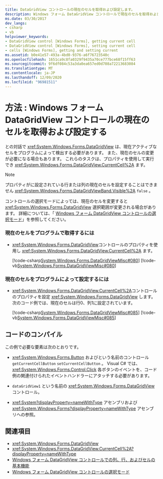 ```yaml
---
title: DataGridView コントロールの現在のセルを取得および設定します。
description: Windows フォーム DataGridView コントロールで現在のセルを取得および設定することによって、現在アクティブなセルをプログラムで検出する方法について説明します。
ms.date: 03/30/2017
dev_langs:
- csharp
- vb
helpviewer_keywords:
- DataGridView control [Windows Forms], getting current cell
- DataGridView control [Windows Forms], setting current cell
- cells [Windows Forms], getting and setting current
ms.assetid: b0e41e57-493a-4bd0-9376-a6f76723540c
ms.openlocfilehash: 1651ca9c8fa0329f9435a70ce777bce68f15ff63
ms.sourcegitcommit: 9f6df084c53a3da0ea657ed0d708a72213683084
ms.translationtype: MT
ms.contentlocale: ja-JP
ms.lasthandoff: 12/09/2020
ms.locfileid: "96981511"
---
```

# <a name="how-to-get-and-set-the-current-cell-in-the-windows-forms-datagridview-control"></a>方法 : Windows フォーム DataGridView コントロールの現在のセルを取得および設定する
との対話で <xref:System.Windows.Forms.DataGridView> は、現在アクティブなセルをプログラムによって検出する必要があります。 また、現在のセルの変更が必要になる場合もあります。 これらのタスクは、プロパティを使用して実行でき <xref:System.Windows.Forms.DataGridView.CurrentCell%2A> ます。  
  
> [!NOTE]
> プロパティがに設定されている行または列の現在のセルを設定することはできません <xref:System.Windows.Forms.DataGridViewBand.Visible%2A> `false` 。  
  
 コントロールの選択モードによっては、現在のセルを変更すると <xref:System.Windows.Forms.DataGridView> 選択範囲が変更される場合があります。 詳細については、「 [Windows フォーム DataGridView コントロールの選択モード](selection-modes-in-the-windows-forms-datagridview-control.md)」を参照してください。  
  
### <a name="to-get-the-current-cell-programmatically"></a>現在のセルをプログラムで取得するには  
  
- <xref:System.Windows.Forms.DataGridView>コントロールのプロパティを使用し <xref:System.Windows.Forms.DataGridView.CurrentCell%2A> ます。  
  
     [!code-csharp[System.Windows.Forms.DataGridViewMisc#080](~/samples/snippets/csharp/VS_Snippets_Winforms/System.Windows.Forms.DataGridViewMisc/CS/datagridviewmisc.cs#080)]
     [!code-vb[System.Windows.Forms.DataGridViewMisc#080](~/samples/snippets/visualbasic/VS_Snippets_Winforms/System.Windows.Forms.DataGridViewMisc/VB/datagridviewmisc.vb#080)]  
  
### <a name="to-set-the-current-cell-programmatically"></a>現在のセルをプログラムによって設定するには  
  
- <xref:System.Windows.Forms.DataGridView.CurrentCell%2A>コントロールのプロパティを設定 <xref:System.Windows.Forms.DataGridView> します。 次のコード例では、現在のセルは行0、列1に設定されています。  
  
     [!code-csharp[System.Windows.Forms.DataGridViewMisc#085](~/samples/snippets/csharp/VS_Snippets_Winforms/System.Windows.Forms.DataGridViewMisc/CS/datagridviewmisc.cs#085)]
     [!code-vb[System.Windows.Forms.DataGridViewMisc#085](~/samples/snippets/visualbasic/VS_Snippets_Winforms/System.Windows.Forms.DataGridViewMisc/VB/datagridviewmisc.vb#085)]  
  
## <a name="compiling-the-code"></a>コードのコンパイル  
 この例で必要な要素は次のとおりです。  
  
- <xref:System.Windows.Forms.Button> およびという名前のコントロール `getCurrentCellButton` `setCurrentCellButton` 。 Visual C# では、 <xref:System.Windows.Forms.Control.Click> 各ボタンのイベントを、コード例の関連付けられたイベントハンドラーにアタッチする必要があります。  
  
- `dataGridView1` という名前の <xref:System.Windows.Forms.DataGridView> コントロール。  
  
- <xref:System?displayProperty=nameWithType> アセンブリおよび <xref:System.Windows.Forms?displayProperty=nameWithType> アセンブリへの参照。  
  
## <a name="see-also"></a>関連項目

- <xref:System.Windows.Forms.DataGridView>
- <xref:System.Windows.Forms.DataGridView.CurrentCell%2A?displayProperty=nameWithType>
- [Windows フォーム DataGridView コントロールでの列、行、およびセルの基本機能](basic-column-row-and-cell-features-wf-datagridview-control.md)
- [Windows フォーム DataGridView コントロールの選択モード](selection-modes-in-the-windows-forms-datagridview-control.md)
